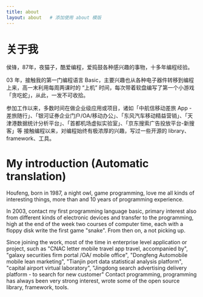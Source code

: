 ```yaml
---
title: about
layout: about   # 添加使用 about 模版
---
```


# 关于我

侯锋，87年，夜猫子，酷爱编程，爱捣鼓各种感兴趣的事物，十多年编程经验。

03 年，接触我的第一门编程语言 Basic，主要兴趣也从各种电子器件转移到编程上来，高一末利用每周两课时的 “上机” 时间，每次带着软盘编写了第一个小游戏「贪吃蛇」，从此，一发不可收拾。

参加工作以来，多数时间在做企业级应用或项目，诸如「中航信移动差旅 App - 差旅随行」、「银河证券企业门户/OA/移动办公」、「东风汽车移动精益营销」、「天津港数据统计分析平台」、「首都机场虚拟实验室」、「京东搜索广告投放平台-新搜客」等
接触编程以来，对编程始终有极浓厚的兴趣，写过一些开源的 library、framework、工具。

# My introduction (Automatic translation)

Houfeng, born in 1987, a night owl, game programming, love me all kinds of interesting things, more than and 10 years of programming experience.

In 2003, contact my first programming language basic, primary interest also from different kinds of electronic devices and transfer to the programming, high at the end of the week two courses of computer time, each with a floppy disk write the first game "snake". From then on, a not picking up.

Since joining the work, most of the time in enterprise level application or project, such as "CNAC letter mobile travel app travel, accompanied by", "galaxy securities firm portal /OA/ mobile office", "Dongfeng Automobile mobile lean marketing", "Tianjin port data statistical analysis platform", "capital airport virtual laboratory", "Jingdong search advertising delivery platform - to search for new customer"
Contact programming, programming has always been very strong interest, wrote some of the open source library, framework, tools.


